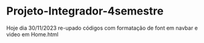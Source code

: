 ﻿# Projeto-Integrador-4semestre

Hoje dia 30/11/2023 re-upado códigos com formatação de font em navbar e video em Home.html
